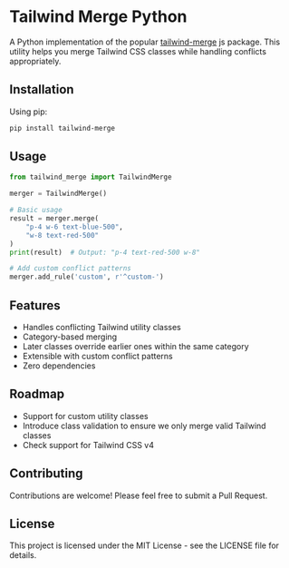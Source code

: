 # Tailwind Merge Python

A Python implementation of the popular [tailwind-merge](https://github.com/dcastil/tailwind-merge) js package. This utility helps you merge Tailwind CSS classes while handling conflicts appropriately.

## Installation

Using pip:
```bash
pip install tailwind-merge
```

## Usage

```python
from tailwind_merge import TailwindMerge

merger = TailwindMerge()

# Basic usage
result = merger.merge(
    "p-4 w-6 text-blue-500",
    "w-8 text-red-500" 
)
print(result)  # Output: "p-4 text-red-500 w-8"

# Add custom conflict patterns
merger.add_rule('custom', r'^custom-')
```

## Features

- Handles conflicting Tailwind utility classes
- Category-based merging
- Later classes override earlier ones within the same category
- Extensible with custom conflict patterns
- Zero dependencies

## Roadmap

- Support for custom utility classes
- Introduce class validation to ensure we only merge valid Tailwind classes
- Check support for Tailwind CSS v4

## Contributing

Contributions are welcome! Please feel free to submit a Pull Request.

## License

This project is licensed under the MIT License - see the LICENSE file for details.
